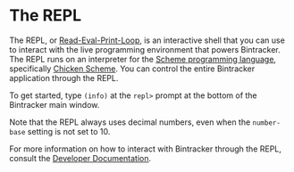 # The REPL

The REPL, or [Read-Eval-Print-Loop](https://en.wikipedia.org/wiki/REPL), is an interactive shell that you can use to interact with the live programming environment that powers Bintracker. The REPL runs on an interpreter for the [Scheme programming language](https://en.wikipedia.org/wiki/Scheme_(programming_language)), specifically [Chicken Scheme](https://call-cc.org/). You can control the entire Bintracker application through the REPL.

To get started, type `(info)` at the `repl>` prompt at the bottom of the Bintracker main window.

Note that the REPL always uses decimal numbers, even when the `number-base` setting is not set to 10.

For more information on how to interact with Bintracker through the REPL, consult the [Developer Documentation](hacking.md).
